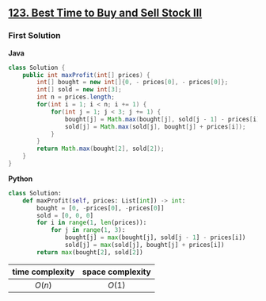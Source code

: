 ## [123. Best Time to Buy and Sell Stock III](https://leetcode.cn/problems/best-time-to-buy-and-sell-stock-iii/)

### First Solution
**Java**
```java
class Solution {
    public int maxProfit(int[] prices) {
        int[] bought = new int[]{0, - prices[0], - prices[0]};
        int[] sold = new int[3];
        int n = prices.length;
        for(int i = 1; i < n; i += 1) {
            for(int j = 1; j < 3; j += 1) {
                bought[j] = Math.max(bought[j], sold[j - 1] - prices[i]);
                sold[j] = Math.max(sold[j], bought[j] + prices[i]);
            }
        }
        return Math.max(bought[2], sold[2]);
    }
}
```

**Python**
```python
class Solution:
    def maxProfit(self, prices: List[int]) -> int:
        bought = [0, -prices[0], -prices[0]]
        sold = [0, 0, 0]
        for i in range(1, len(prices)):
            for j in range(1, 3):
                bought[j] = max(bought[j], sold[j - 1] - prices[i])
                sold[j] = max(sold[j], bought[j] + prices[i])
        return max(bought[2], sold[2])
```

|time complexity|space complexity|
|:-:|:-:|
|$O(n)$|$O(1)$|